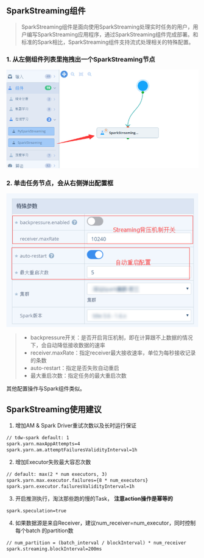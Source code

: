 ## SparkStreaming组件
> SparkStreaming组件是面向使用SparkStreaming处理实时任务的用户，用户编写SparkStreaming应用程序，通过SparkStreaming组件完成部署。和标准的Spark相比，SparkStreaming组件支持流式处理相关的特殊配置。


### 1. **从左侧组件列表里拖拽出一个SparkStreaming节点**

 <div  align="center">
	 <img src="./manual/streaming1.png"/>   
	 	</div>


### 2. **单击任务节点，会从右侧弹出配置框**

<div  align="center">
	 <img src="./manual/20170904165022.png"/>   
	 	</div>
	
> * backpressure开关：是否开启背压机制，即在计算跟不上数据的情况下，会自动降低接收数据的速率
> * receiver.maxRate：指定receiver最大接收速率，单位为每秒接收记录的条数
> * auto-restart：指定是否失败自动重启
> * 最大重启次数：指定任务的最大重启次数

其他配置操作与Spark组件类似。


##  SparkStreaming使用建议

1. 增加AM & Spark Driver重试次数以及长时运行保证
```
// tdw-spark default: 1
spark.yarn.maxAppAttempts=4
spark.yarn.am.attemptFailuresValidityInterval=1h
```

2. 增加Executor失败最大容忍次数
```
// default: max(2 * num executors, 3)
spark.yarn.max.executor.failures={8 * num_executors}
spark.yarn.executor.failuresValidityInterval=1h
```

3. 开启推测执行，淘汰那些跑的慢的Task， **注意action操作是幂等的**
```
spark.speculation=true
```

4. 如果数据源是来自Receiver，建议num_receiver=num_executor，同时控制每个batch
的partition数
```
// num_partition = (batch_interval / blockInterval) * num_receiver
spark.streaming.blockInterval=200ms
```
